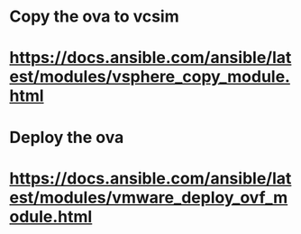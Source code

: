 # Copy the ova to vcsim
# https://docs.ansible.com/ansible/latest/modules/vsphere_copy_module.html
# Deploy the ova 
# https://docs.ansible.com/ansible/latest/modules/vmware_deploy_ovf_module.html
